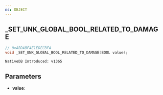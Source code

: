 ```yaml
---
ns: OBJECT
---
```

## _SET_UNK_GLOBAL_BOOL_RELATED_TO_DAMAGE

```c
// 0xABDABF4E1EDECBFA
void _SET_UNK_GLOBAL_BOOL_RELATED_TO_DAMAGE(BOOL value);
```

```
NativeDB Introduced: v1365
```

## Parameters
* **value**:
